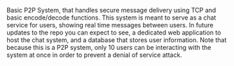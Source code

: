 Basic P2P System, that handles secure message delivery using TCP and basic encode/decode functions. This system is meant to serve as a chat service for users, showing real time messages between users.
In future updates to the repo you can expect to see, a dedicated web application to host the chat system, and a database that stores user information. Note that because this is a P2P system,
only 10 users can be interacting with the system at once in order to prevent a denial of service attack. 
